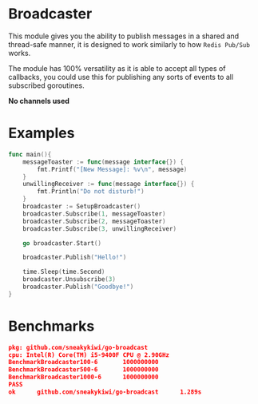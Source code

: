 # Broadcaster

This module gives you the ability to publish messages in a shared and thread-safe manner, it is designed to work similarly
to how `Redis Pub/Sub` works. 

The module has 100% versatility as it is able to accept all types of callbacks, you could use this for publishing any sorts
of events to all subscribed goroutines. 

**No channels used**

# Examples

```go
func main(){
    messageToaster := func(message interface{}) {
        fmt.Printf("[New Message]: %v\n", message)
    }
    unwillingReceiver := func(message interface{}) {
        fmt.Println("Do not disturb!")
    }
    broadcaster := SetupBroadcaster()
    broadcaster.Subscribe(1, messageToaster)
    broadcaster.Subscribe(2, messageToaster)
    broadcaster.Subscribe(3, unwillingReceiver)

    go broadcaster.Start()

    broadcaster.Publish("Hello!")

    time.Sleep(time.Second)
    broadcaster.Unsubscribe(3)
    broadcaster.Publish("Goodbye!")
}
```


# Benchmarks
```json
pkg: github.com/sneakykiwi/go-broadcast
cpu: Intel(R) Core(TM) i5-9400F CPU @ 2.90GHz
BenchmarkBroadcaster100-6       1000000000
BenchmarkBroadcaster500-6       1000000000
BenchmarkBroadcaster1000-6      1000000000
PASS
ok      github.com/sneakykiwi/go-broadcast      1.289s
```